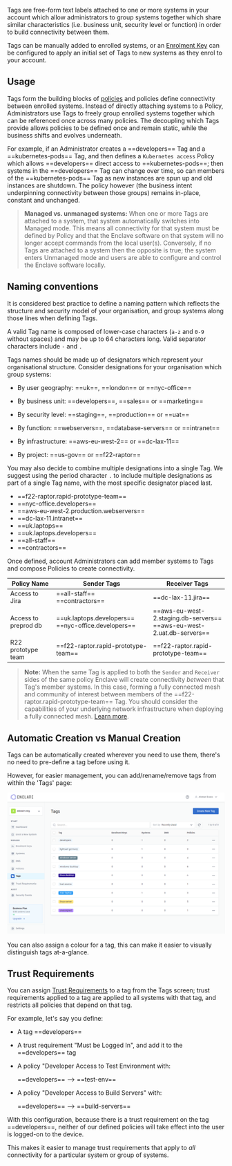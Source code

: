 Tags are free-form text labels attached to one or more systems in your account which allow administrators to group systems together which share similar characteristics (i.e. business unit, security level or function) in order to build connectivity between them.

Tags can be manually added to enrolled systems, or an [Enrolment Key](/management/enrolment/) can be configured to apply an initial set of Tags to new systems as they enrol to your account.

## Usage

Tags form the building blocks of [policies](/management/policy/) and policies define connectivity between enrolled systems. Instead of directly attaching systems to a Policy, Administrators use Tags to freely group enrolled systems together which can be referenced once across many policies. The decoupling which Tags provide allows policies to be defined once and remain static, while the business shifts and evolves underneath.

For example, if an Administrator creates a ==developers== Tag and a ==kubernetes-pods== Tag, and then defines a `Kubernetes access` Policy which allows ==developers== direct access to ==kubernetes-pods==; then systems in the ==developers== Tag can change over time, so can members of the ==kubernetes-pods== Tag as new instances are spun up and old instances are shutdown. The policy however (the business intent underpinning connectivity between those groups) remains in-place, constant and unchanged.

> **Managed vs. unmanaged systems:** When one or more Tags are attached to a system, that system automatically switches into Managed mode. This means all connectivity for that system must be defined by Policy and that the Enclave software on that system will no longer accept commands from the local user(s). Conversely, if no Tags are attached to a system then the opposite is true; the system enters Unmanaged mode and users are able to configure and control the Enclave software locally.

## Naming conventions

It is considered best practice to define a naming pattern which reflects the structure and security model of your organisation, and group systems along those lines when defining Tags. 

A valid Tag name is composed of lower-case characters (`a-z` and `0-9` without spaces) and may be up to 64 characters long. Valid separator characters include `-` and `.`

Tags names should be made up of designators which represent your organisational structure. Consider designations for your organisation which group systems:

* By user geography: ==uk==, ==london== or ==nyc-office==

* By business unit: ==developers==, ==sales== or ==marketing==

* By security level: ==staging==, ==production== or ==uat==

* By function: ==webservers==, ==database-servers== or ==intranet==

* By infrastructure: ==aws-eu-west-2== or ==dc-lax-11==

* By project: ==us-gov== or ==f22-raptor==

You may also decide to combine multiple designations into a single Tag. We suggest using the period character `.` to include multiple designations as part of a single Tag name, with the most specific designator placed last.

* ==f22-raptor.rapid-prototype-team==
* ==nyc-office.developers==
* ==aws-eu-west-2.production.webservers==
* ==dc-lax-11.intranet==
* ==uk.laptops==
* ==uk.laptops.developers==
* ==all-staff==
* ==contractors==

Once defined, account Administrators can add member systems to Tags and compose Policies to create connectivity.

| Policy Name          | Sender Tags                                              | Receiver Tags                                                              |
| -------------------- | -------------------------------------------------------- | -------------------------------------------------------------------------- |
| Access to Jira       | ==all-staff==<br />==contractors==                       | ==dc-lax-11.jira==                                                         |
| Access to preprod db | ==uk.laptops.developers==<br />==nyc-office.developers== | ==aws-eu-west-2.staging.db-servers==<br />==aws-eu-west-2.uat.db-servers== |
| R22 prototype team   | ==f22-raptor.rapid-prototype-team==                      | ==f22-raptor.rapid-prototype-team==                                        |

> **Note:** When the same Tag is applied to both the `Sender` and `Receiver` sides of the same policy Enclave will create connectivity _between_ that Tag's member systems. In this case, forming a fully connected mesh and community of interest between members of the ==f22-raptor.rapid-prototype-team== Tag. You should consider the capabilities of your underlying network infrastructure when deploying a fully connected mesh. [Learn more](/keywords/full-mesh).

## Automatic Creation vs Manual Creation

Tags can be automatically created wherever you need to use them, there's no need to pre-define a tag before using it. 

However, for easier management, you can add/rename/remove tags from within the 'Tags' page:

![Tags User Interface](images/tags-screen.png)

You can also assign a colour for a tag, this can make it easier to visually distinguish tags at-a-glance.

## Trust Requirements

You can assign [Trust Requirements](./trust-requirements/index.md) to a tag from the Tags screen; trust requirements applied to a tag are applied to all systems with that tag, and restricts all policies that depend on that tag.

For example, let's say you define:

- A tag ==developers==
- A trust requirement "Must be Logged In", and add it to the ==developers== tag
- A policy "Developer Access to Test Environment with:
  
    ==developers== --> ==test-env==

- A policy "Developer Access to Build Servers" with:

    ==developers== --> ==build-servers==

With this configuration, because there is a trust requirement on the tag ==developers==, neither of our defined policies
will take effect into the user is logged-on to the device.

This makes it easier to manage trust requirements that apply to *all* connectivity for a particular system or group of systems.

